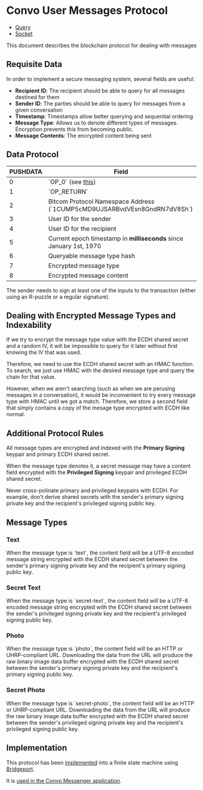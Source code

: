# Convo User Messages Protocol

- [Query](./query)
- [Socket](./socket)

This document describes the blockchain protocol for dealing with messages

## Requisite Data

In order to implement a secure messaging system, several fields are useful:

- **Recipient ID**: The recipient should be able to query for all messages destined for them
- **Sender ID**: The parties should be able to query for messages from a given conversation
- **Timestamp**: Timestamps allow better querying and sequential ordering
- **Message Type**: Allows us to denote different types of messages. Encryption prevents this from becoming public.
- **Message Contents**: The encrypted content being sent

## Data Protocol

PUSHDATA | Field
---------|---------------------------------
0        | \`OP_0\` (see [this](https://bitcoinsv.io/2019/07/27/the-return-of-op_return-roadmap-to-genesis-part-4/))
1        | \`OP_RETURN\`
2        | Bitcom Protocol Namespace Address (\`1CUMP5cMD9UJSARBvdVEsn8GndRN7dV8Sh\`)
3        | User ID for the sender
4        | User ID for the recipient
5        | Current epoch timestamp in **milliseconds** since January 1st, 1970
6        | Queryable message type hash
7        | Encrypted message type
8        | Encrypted message content

The sender needs to sign at least one of the inputs to the transaction (either using an R-puzzle or a regular signature).

## Dealing with Encrypted Message Types and Indexability

If we try to encrypt the message type value with the ECDH shared secret and a random IV, it will be impossible to query for it later without first knowing the IV that was used.

Therefore, we need to use the ECDH shared secret with an HMAC function. To search, we just use HMAC with the desired message type and query the chain for that value.

However, when we aren't searching (such as when we are perusing messages in a conversation), it would be inconvenient to try every message type with HMAC until we got a match. Therefore, we store a second field that simply contains a copy of the mesage type encrypted with ECDH like normal.

## Additional Protocol Rules

All message types are encrypted and indexed with the **Primary Signing** keypair and primary ECDH shared secret.

When the message type denotes it, a secret message may have a content field encrypted with the **Privileged Signing** keypair and privileged ECDH shared secret.

Never cross-polinate primary and privileged keypairs with ECDH. For example, don't derive shared secrets with the sender's primary signing private key and the recipient's privileged signing public key.

## Message Types

### Text

When the message type is \`text\`, the content field will be a UTF-8 encoded message string encrypted with the ECDH shared secret between the sender's primary signing private key and the recipient's primary signing public key.

### Secret Text

When the message type is \`secret-text\`, the content field will be a UTF-8 encoded message string encrypted with the ECDH shared secret between the sender's privileged signing private key and the recipient's privileged signing public key.

### Photo

When the message type is \`photo\`, the content field will be an HTTP or UHRP-compliant URL. Downloading the data from the URL will produce the raw binary image data buffer encrypted with the ECDH shared secret between the sender's primary signing private key and the recipient's primary signing public key.

### Secret Photo

When the message type is \`secret-photo\`, the content field will be an HTTP or UHRP-compliant URL. Downloading the data from the URL will produce the raw binary image data buffer encrypted with the ECDH shared secret between the sender's privileged signing private key and the recipient's privileged signing public key.

## Implementation

This protocol has been [implemented](https://github.com/p2ppsr/convo-cump-bridge) into a finite state machine using [Bridgeport](https://bridgeport.babbage.systems).

It is [used in the Convo Messenger application](https://github.com/p2ppsr/convo).
